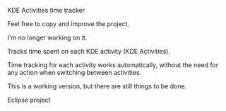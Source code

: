 KDE Activities time tracker

Feel free to copy and improve the project.

I'm no longer working on it.


Tracks time spent on each KDE activity (KDE Activities). 

Time tracking for each activity works automatically, without the need for any action when switching between activities.


This is a working version, but there are still things to be done.



Eclipse project
